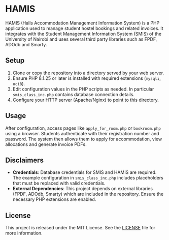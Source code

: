 # HAMIS

HAMIS (Halls Accommodation Management Information System) is a PHP application used to manage student hostel bookings and related invoices. It integrates with the Student Management Information System (SMIS) of the University of Nairobi and uses several third party libraries such as FPDF, ADOdb and Smarty.

## Setup

1. Clone or copy the repository into a directory served by your web server.
2. Ensure PHP 8.1.25 or later is installed with required extensions (`mysqli`, `oci8`).
3. Edit configuration values in the PHP scripts as needed. In particular `smis_class_inc.php` contains database connection details.
4. Configure your HTTP server (Apache/Nginx) to point to this directory.

## Usage

After configuration, access pages like `apply_for_room.php` or `bookroom.php` using a browser. Students authenticate with their registration number and password. The system then allows them to apply for accommodation, view allocations and generate invoice PDFs.

## Disclaimers

- **Credentials**: Database credentials for SMIS and HAMIS are required. The example configuration in `smis_class_inc.php` includes placeholders that must be replaced with valid credentials.
- **External Dependencies**: This project depends on external libraries (FPDF, ADOdb, Smarty) which are included in the repository. Ensure the necessary PHP extensions are enabled.

## License

This project is released under the MIT License. See the [LICENSE](LICENSE) file for more information.
